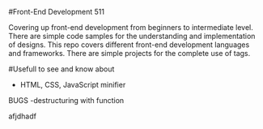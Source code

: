 #Front-End Development 511

Covering up front-end development from beginners to intermediate level. There are simple code samples for the understanding and implementation of designs. This repo covers different front-end development languages and frameworks. There are simple projects for the complete use of tags.

#Usefull to see and know about
 - HTML, CSS, JavaScript minifier

BUGS
-destructuring with function


afjdhadf
